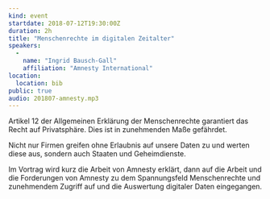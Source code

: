 ```yaml
---
kind: event
startdate: 2018-07-12T19:30:00Z
duration: 2h
title: "Menschenrechte im digitalen Zeitalter"
speakers:
  -
    name: "Ingrid Bausch-Gall"
    affiliation: "Amnesty International"
location:
  location: bib
public: true
audio: 201807-amnesty.mp3
---
```

Artikel 12 der Allgemeinen Erklärung der Menschenrechte garantiert das Recht auf Privatsphäre. Dies ist in zunehmenden Maße gefährdet. 

Nicht nur Firmen greifen ohne Erlaubnis auf unsere Daten zu und werten diese aus, sondern auch Staaten und Geheimdienste. 

Im Vortrag wird kurz die Arbeit von Amnesty erklärt, dann auf die Arbeit und die Forderungen von Amnesty zu dem Spannungsfeld Menschenrechte und zunehmendem Zugriff auf und die Auswertung digitaler Daten eingegangen.
